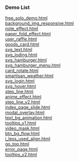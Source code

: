 ### Demo List

[free_solo_demo.html](https://www.adba.club/CSS-Inspired-Factory/3M/free_solo_demo.html) <br />[background_img_responsive.html](https://www.adba.club/CSS-Inspired-Factory/4M/background_img_responsive.html) <br />[note_effect.html](https://www.adba.club/CSS-Inspired-Factory/6M/note_effect.html) <br />[paper_fold_effect.html](https://www.adba.club/CSS-Inspired-Factory/6M/paper_fold_effect.html) <br />[user_raffle.html](https://www.adba.club/CSS-Inspired-Factory/6M/user_raffle.html) <br />[goods_card.html](https://www.adba.club/CSS-Inspired-Factory/7M/goods_card.html) <br /> [svg_text.html](https://www.adba.club/CSS-Inspired-Factory/7M/svg_text.html) <br />[svg_loding.html](https://www.adba.club/CSS-Inspired-Factory/7M/svg_loding.html) <br />[svg_hamburger.html](https://www.adba.club/CSS-Inspired-Factory/7M/svg_hamburger.html) <br />[svg_hamburger_menu.html](https://www.adba.club/CSS-Inspired-Factory/7M/svg_hamburger_menu.html) <br />
[card_rotate.html](https://www.adba.club/CSS-Inspired-Factory/7M/card_rotate.html) <br />[smartisan_weather.html](https://www.adba.club/CSS-Inspired-Factory/7M/smartisan_weather.html) <br />[svg_login.html](https://www.adba.club/CSS-Inspired-Factory/7M/svg_login.html) <br />[svg_hover.html](https://www.adba.club/CSS-Inspired-Factory/7M/svg_hover.html) <br />[step_line.html](https://www.adba.club/CSS-Inspired-Factory/7M/step_line.html) <br />[anime_effect.html](https://www.adba.club/CSS-Inspired-Factory/7M/anime_effect.html) <br />[step_line_v2.html](https://www.adba.club/CSS-Inspired-Factory/7M/step_line_v2.html) <br />[index_page_slide.html](https://www.adba.club/CSS-Inspired-Factory/7M/index_page_slide.html) <br />[modal_overlay.html](https://www.adba.club/CSS-Inspired-Factory/7M/modal_overlay.html) <br />[text_bg_animation.html](https://www.adba.club/CSS-Inspired-Factory/7M/text_bg_animation.html) <br />[tooltips_v1.html](https://www.adba.club/CSS-Inspired-Factory/7M/tooltips_v1.html) <br />[video_mask.html](https://www.adba.club/CSS-Inspired-Factory/7M/video_mask.html) <br />[btn_bg_flow.html](https://www.adba.club/CSS-Inspired-Factory/7M/btn_bg_flow.html) <br />[i_less_used_align.html](https://www.adba.club/CSS-Inspired-Factory/7M/i_less_used_align.html) <br />[go_top.html](https://www.adba.club/CSS-Inspired-Factory/7M/go_top.html) <br />[error_page.html](https://www.adba.club/CSS-Inspired-Factory/7M/error_page.html) <br />[tooltips_v2.html](https://www.adba.club/CSS-Inspired-Factory/7M/tooltips_v2.html) <br />
